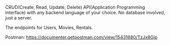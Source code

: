 CRUD(Create, Read, Update, Delete) API(Application Programming Interface) with any backend language of your choice. No database involved, just a server.

The endpoints for Users, Movies, Rentals.

Postman: https://documenter.getpostman.com/view/15431680/TzJx8Gjp